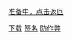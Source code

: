 [准备中，点击返回](../skill_list.md)


[下载](work/download.md)
[签名](work/apk_signer.md)
[防作弊](work/anti_fraud.md)

